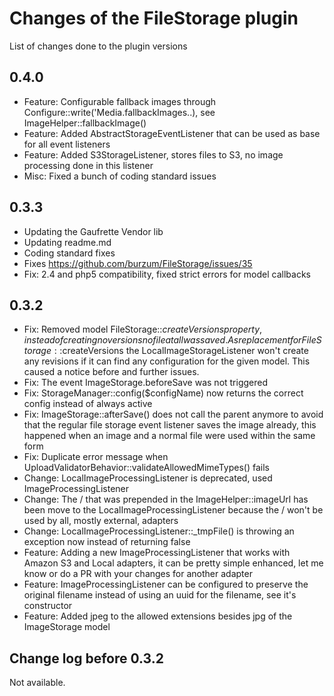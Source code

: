 # Changes of the FileStorage plugin

List of changes done to the plugin versions

## 0.4.0

* Feature: Configurable fallback images through Configure::write('Media.fallbackImages.<model>.<version>), see ImageHelper::fallbackImage()
* Feature: Added AbstractStorageEventListener that can be used as base for all event listeners
* Feature: Added S3StorageListener, stores files to S3, no image processing done in this listener
* Misc: Fixed a bunch of coding standard issues

## 0.3.3

* Updating the Gaufrette Vendor lib
* Updating readme.md
* Coding standard fixes
* Fixes https://github.com/burzum/FileStorage/issues/35
* Fix: 2.4 and php5 compatibility, fixed strict errors for model callbacks

## 0.3.2

* Fix: Removed model FileStorage::$createVersions property, instead of creating no versions no file at all was saved. As replacement for FileStorage::$createVersions the LocalImageStorageListener won't create any revisions if it can find any configuration for the given model. This caused a notice before and further issues.
* Fix: The event ImageStorage.beforeSave was not triggered
* Fix: StorageManager::config($configName) now returns the correct config instead of always active
* Fix: ImageStorage::afterSave() does not call the parent anymore to avoid that the regular file storage event listener saves the image already, this happened when an image and a normal file were used within the same form
* Fix: Duplicate error message when UploadValidatorBehavior::validateAllowedMimeTypes() fails
* Change: LocalImageProcessingListener is deprecated, used ImageProcessingListener
* Change: The / that was prepended in the ImageHelper::imageUrl has been move to the LocalImageProcessingListener because the / won't be used by all, mostly external, adapters
* Change: LocalImageProcessingListener::_tmpFile() is throwing an exception now instead of returning false
* Feature: Adding a new ImageProcessingListener that works with Amazon S3 and Local adapters, it can be pretty simple enhanced, let me know or do a PR with your changes for another adapter
* Feature: ImageProcessingListener can be configured to preserve the original filename instead of using an uuid for the filename, see it's constructor
* Feature: Added jpeg to the allowed extensions besides jpg of the ImageStorage model 


## Change log before 0.3.2

Not available.
